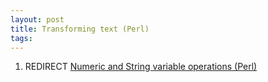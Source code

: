 ```yaml
---
layout: post 
title: Transforming text (Perl)
tags: 
---
```


1.  REDIRECT [Numeric and String variable operations
    (Perl)](Numeric_and_String_variable_operations_(Perl) "wikilink")

